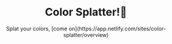<div align="center">
  <h1> Color Splatter!🎨</h1>
  <p> Splat your colors, [come on](https://app.netlify.com/sites/color-splatter/overview) </p>
</div>

